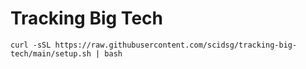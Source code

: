 # Tracking Big Tech

```
curl -sSL https://raw.githubusercontent.com/scidsg/tracking-big-tech/main/setup.sh | bash
```
